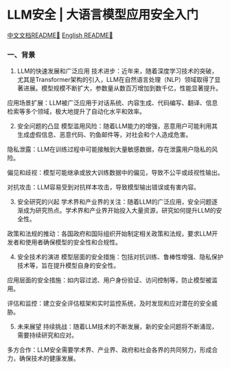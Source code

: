# LLM安全 | 大语言模型应用安全入门
[中文文档README📖](README.md) 
[English README📖](ENREADME.md)
### 一、背景
1. LLM的快速发展和广泛应用
技术进步：近年来，随着深度学习技术的突破，尤其是Transformer架构的引入，LLM在自然语言处理（NLP）领域取得了显著进展。模型规模不断扩大，参数量从数百万增加到数千亿，性能显著提升。

应用场景扩展：LLM被广泛应用于对话系统、内容生成、代码编写、翻译、信息检索等多个领域，极大地提升了自动化水平和效率。

2. 安全问题的凸显
模型滥用风险：随着LLM能力的增强，恶意用户可能利用其生成虚假信息、恶意代码、钓鱼邮件等，对社会和个人造成危害。

隐私泄露：LLM在训练过程中可能接触到大量敏感数据，存在泄露用户隐私的风险。

偏见和歧视：模型可能继承或放大训练数据中的偏见，导致不公平或歧视性输出。

对抗攻击：LLM容易受到对抗样本攻击，导致模型输出错误或有害内容。

3. 安全研究的兴起
学术界和产业界的关注：随着LLM的广泛应用，安全问题逐渐成为研究热点。学术界和产业界开始投入大量资源，研究如何提升LLM的安全性。

政策和法规的推动：各国政府和国际组织开始制定相关政策和法规，要求LLM开发者和使用者确保模型的安全性和合规性。

4. 安全技术的演进
模型层面的安全措施：包括对抗训练、鲁棒性增强、隐私保护技术等，旨在提升模型自身的安全性。

应用层面的安全措施：如内容过滤、用户身份验证、访问控制等，防止模型被滥用。

评估和监控：建立安全评估框架和实时监控系统，及时发现和应对潜在的安全威胁。

5. 未来展望
持续挑战：随着LLM技术的不断发展，新的安全问题将不断涌现，需要持续研究和应对。

多方合作：LLM安全需要学术界、产业界、政府和社会各界的共同努力，形成合力，确保技术的健康发展。
